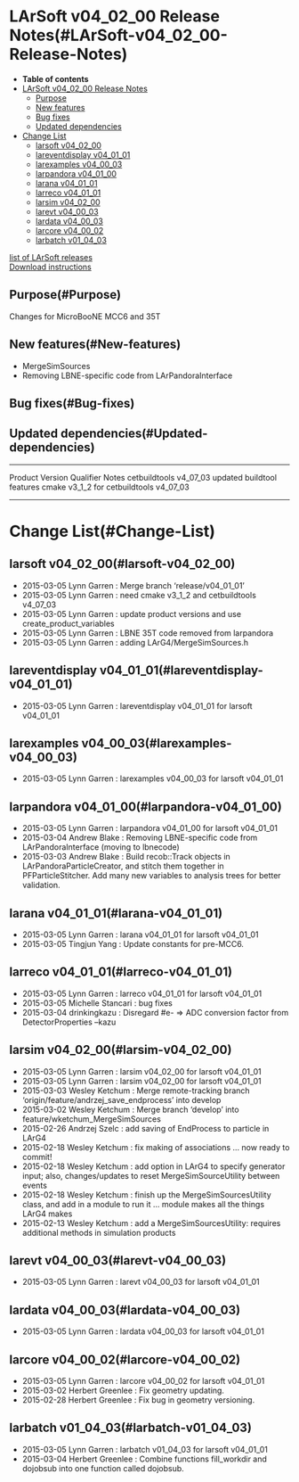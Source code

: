 LArSoft v04\_02\_00 Release Notes(#LArSoft-v04_02_00-Release-Notes)
======================================================================

-   **Table of contents**
-   [LArSoft v04\_02\_00 Release Notes](#LArSoft-v04_02_00-Release-Notes)
    -   [Purpose](#Purpose)
    -   [New features](#New-features)
    -   [Bug fixes](#Bug-fixes)
    -   [Updated dependencies](#Updated-dependencies)
-   [Change List](#Change-List)
    -   [larsoft v04\_02\_00](#larsoft-v04_02_00)
    -   [lareventdisplay v04\_01\_01](#lareventdisplay-v04_01_01)
    -   [larexamples v04\_00\_03](#larexamples-v04_00_03)
    -   [larpandora v04\_01\_00](#larpandora-v04_01_00)
    -   [larana v04\_01\_01](#larana-v04_01_01)
    -   [larreco v04\_01\_01](#larreco-v04_01_01)
    -   [larsim v04\_02\_00](#larsim-v04_02_00)
    -   [larevt v04\_00\_03](#larevt-v04_00_03)
    -   [lardata v04\_00\_03](#lardata-v04_00_03)
    -   [larcore v04\_00\_02](#larcore-v04_00_02)
    -   [larbatch v01\_04\_03](#larbatch-v01_04_03)

[list of LArSoft releases](LArSoft_release_list)\
[Download instructions](http://scisoft.fnal.gov/scisoft/bundles/larsoft/v04_02_00/larsoft-v04_02_00.html)

Purpose(#Purpose)
--------------------

Changes for MicroBooNE MCC6 and 35T

New features(#New-features)
------------------------------

-   MergeSimSources
-   Removing LBNE-specific code from LArPandoraInterface

Bug fixes(#Bug-fixes)
------------------------

Updated dependencies(#Updated-dependencies)
----------------------------------------------

  --------------- ------------ ----------- ------------------------------
  Product         Version      Qualifier   Notes
  cetbuildtools   v4\_07\_03               updated buildtool features
  cmake           v3\_1\_2                 for cetbuildtools v4\_07\_03
  --------------- ------------ ----------- ------------------------------

Change List(#Change-List)
============================

larsoft v04\_02\_00(#larsoft-v04_02_00)
------------------------------------------

-   2015-03-05 Lynn Garren : Merge branch ‘release/v04\_01\_01’
-   2015-03-05 Lynn Garren : need cmake v3\_1\_2 and cetbuildtools v4\_07\_03
-   2015-03-05 Lynn Garren : update product versions and use create\_product\_variables
-   2015-03-05 Lynn Garren : LBNE 35T code removed from larpandora
-   2015-03-05 Lynn Garren : adding LArG4/MergeSimSources.h

lareventdisplay v04\_01\_01(#lareventdisplay-v04_01_01)
----------------------------------------------------------

-   2015-03-05 Lynn Garren : lareventdisplay v04\_01\_01 for larsoft v04\_01\_01

larexamples v04\_00\_03(#larexamples-v04_00_03)
--------------------------------------------------

-   2015-03-05 Lynn Garren : larexamples v04\_00\_03 for larsoft v04\_01\_01

larpandora v04\_01\_00(#larpandora-v04_01_00)
------------------------------------------------

-   2015-03-05 Lynn Garren : larpandora v04\_01\_00 for larsoft v04\_01\_01
-   2015-03-04 Andrew Blake : Removing LBNE-specific code from LArPandoraInterface (moving to lbnecode)
-   2015-03-03 Andrew Blake : Build recob::Track objects in LArPandoraParticleCreator, and stitch them together in PFParticleStitcher. Add many new variables to analysis trees for better validation.

larana v04\_01\_01(#larana-v04_01_01)
----------------------------------------

-   2015-03-05 Lynn Garren : larana v04\_01\_01 for larsoft v04\_01\_01
-   2015-03-05 Tingjun Yang : Update constants for pre-MCC6.

larreco v04\_01\_01(#larreco-v04_01_01)
------------------------------------------

-   2015-03-05 Lynn Garren : larreco v04\_01\_01 for larsoft v04\_01\_01
-   2015-03-05 Michelle Stancari : bug fixes
-   2015-03-04 drinkingkazu : Disregard \#e- =\> ADC conversion factor from DetectorProperties –kazu

larsim v04\_02\_00(#larsim-v04_02_00)
----------------------------------------

-   2015-03-05 Lynn Garren : larsim v04\_02\_00 for larsoft v04\_01\_01
-   2015-03-05 Lynn Garren : larsim v04\_02\_00 for larsoft v04\_01\_01
-   2015-03-03 Wesley Ketchum : Merge remote-tracking branch ‘origin/feature/andrzej\_save\_endprocess’ into develop
-   2015-03-02 Wesley Ketchum : Merge branch ‘develop’ into feature/wketchum\_MergeSimSources
-   2015-02-26 Andrzej Szelc : add saving of EndProcess to particle in LArG4
-   2015-02-18 Wesley Ketchum : fix making of associations … now ready to commit!
-   2015-02-18 Wesley Ketchum : add option in LArG4 to specify generator input; also, changes/updates to reset MergeSimSourceUtility between events
-   2015-02-18 Wesley Ketchum : finish up the MergeSimSourcesUtility class, and add in a module to run it … module makes all the things LArG4 makes
-   2015-02-13 Wesley Ketchum : add a MergeSimSourcesUtility: requires additional methods in simulation products

larevt v04\_00\_03(#larevt-v04_00_03)
----------------------------------------

-   2015-03-05 Lynn Garren : larevt v04\_00\_03 for larsoft v04\_01\_01

lardata v04\_00\_03(#lardata-v04_00_03)
------------------------------------------

-   2015-03-05 Lynn Garren : lardata v04\_00\_03 for larsoft v04\_01\_01

larcore v04\_00\_02(#larcore-v04_00_02)
------------------------------------------

-   2015-03-05 Lynn Garren : larcore v04\_00\_02 for larsoft v04\_01\_01
-   2015-03-02 Herbert Greenlee : Fix geometry updating.
-   2015-02-28 Herbert Greenlee : Fix bug in geometry versioning.

larbatch v01\_04\_03(#larbatch-v01_04_03)
--------------------------------------------

-   2015-03-05 Lynn Garren : larbatch v01\_04\_03 for larsoft v04\_01\_01
-   2015-03-04 Herbert Greenlee : Combine functions fill\_workdir and dojobsub into one function called dojobsub.
